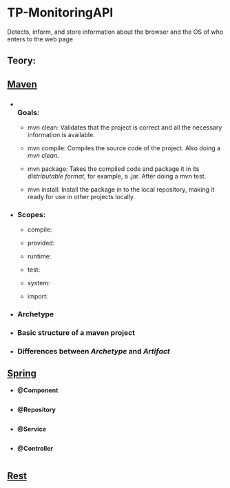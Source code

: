 # TP-MonitoringAPI
Detects, inform, and store information about the browser and the OS of who enters to the web page

## Teory:

## [Maven](https://maven.apache.org/what-is-maven.html)

 * ### <br>Goals: <br>


    * mvn clean: Validates that the project is correct and all the necessary information is available.
    
    * mvn compile: Compiles the source code of the project. Also doing a *mvn clean*.
    
    * mvn package: Takes the compiled code and package it in its *distributable format*, for example, a .jar. After doing a mvn test.
    
    * mvn install: Install the package in to the local repository, making it ready for use in other projects locally.


    

 * ### Scopes: 
 
  
    * compile:
     
    * provided:
    
    * runtime:
    
    * test:
    
    * system:
    
    * import:
    

    

 * ### Archetype





 * ### Basic structure of a maven project






 * ### Differences between *Archetype* and *Artifact*




  
## [Spring](https://spring.io/)

  * **@Component**
  ```
  ```
  * **@Repository**
  ```
  ```
  * **@Service**
  ```
  ```
  * **@Controller**
  ```
  ```
  
## [Rest](https://en.wikipedia.org/wiki/Representational_state_transfer)

